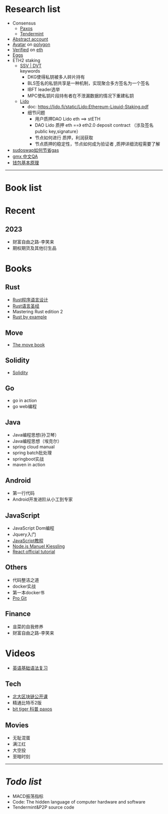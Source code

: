 # Research list

- Consensus
    - [Paxos](./paxos)
    - [Tendermint](https://docs.tendermint.com/v0.34/introduction/quick-start.html)
- [Abstract account](./abstract-account)
- [Avatar](https://dgfavatar.com)
  on [polygon](https://polygonscan.com/address/0xC7728354f9fe0e43514B1227162D5B0E40FaD410#code)
- [Verified](https://verified.dievardump.com/)
  on [eth](https://etherscan.io/address/0x12182ec38eaa830be66da70da671e1108b3b9820#code)
- [Eggs](./eggs)
- ETH2 staking
    - [SSV | DVT](https://jason.mirror.xyz/lSdTXV0XsrwzVVRG5gLkBEI-SJCS-7hoFU5gU8znYQ4)   
      keywords
        - DKG使得私钥被多人碎片持有
        - BLS签名的私钥共享是一种机制，实现聚合多方签名为一个签名
        - IBFT leader选举
        - MPC使私钥片段持有者在不泄漏数据的情况下重建私钥
    - [Lido](https://jason.mirror.xyz/63AF64V2tyjJjXXZD7GaPkpdSXGeKcQ5RozUdq2irZU)
        - doc: https://lido.fi/static/Lido:Ethereum-Liquid-Staking.pdf
        - 细节问题
            - 用户质押DAO Lido eth ==> stETH
            - DAO Lido 质押 eth ==》 eth2.0 deposit contract （涉及签名public key,signature）
            - 节点如何进行 质押，利润获取
            - 节点质押的稳定性，节点如何成为验证者 ,质押详细流程需要了解
- [sudoswap如何节省gas](https://learnblockchain.cn/article/4655)
- [gmx 中文QA](https://capitalismlab.substack.com/p/gmx-da3?r=1ly7b3&s=w&utm_campaign=post&utm_medium=web)
- [钱包基本原理](https://www.youtube.com/watch?v=Gol4KTUHUNI)

--- 

# Book list

# Recent

## 2023

- 财富自由之路-李笑来
- 期权期货及其他衍生品

# Books

## Rust

- [Rust程序语言设计](https://rustwiki.org/zh-CN/book/)
- [Rust语言圣经](https://course.rs/about-book.html)
- Mastering Rust edition 2
- [Rust by example](https://doc.rust-lang.org/stable/rust-by-example/index.html)

## Move

- [The move book](https://move-language.github.io/move/)

## Solidity

- [Solidity](https://solidity-cn.readthedocs.io/zh/develop/index.html)

## Go

- go in action
- go web编程

## Java

- Java编程思想(孙卫琴）
- Java编程思想（埃克尔）
- spring cloud manual
- spring batch批处理
- springboot实战
- maven in action

## Android

- 第一行代码
- Android开发进阶从小工到专家

## JavaScript

- JavaScript Dom编程
- Jquery入门
- [JavaScript教程](https://wangdoc.com/javascript/basic/introduction.html)
- [Node.js  Manuel Kiessling](https://www.nodebeginner.org/index-zh-cn.html#event-driven-callbacks)
- [React official tutorial](https://reactjs.org/tutorial/tutorial.html)

## Others

- 代码整洁之道
- docker实战
- 第一本docker书
- [Pro Git](http://iissnan.com/progit/html/zh/ch1_0.html)

## Finance

- 韭菜的自我修养
- 财富自由之路-李笑来

# Videos

- [英语基础语法复习](https://www.bilibili.com/video/BV1XY411J7aG/?share_source=copy_web&vd_source=bd28e4ff5b76a6bfa6eadd8a9abd2b4f)

## Tech

- [北大区块链公开课](https://www.bilibili.com/video/BV1Vt411X7JF?p=5&spm_id_from=pageDriver)
- 精通比特币2版
- [bit tiger 科普 paxos](https://www.bilibili.com/video/BV1TW411M7Fx/?spm_id_from=333.337.search-card.all.click&vd_source=90a71a9c86bdf0b1e0f17380403b7085)

## Movies

- 无耻混蛋
- 满江红
- 大空投
- 至暗时刻

--- 

# _Todo list_

- MACD振荡指标
- Code: The hidden language of computer hardware and software
- Tendermint&P2P source code 

